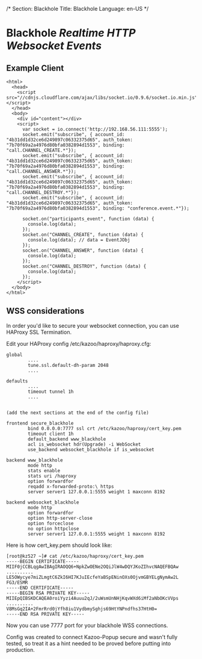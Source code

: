 /*
Section: Blackhole
Title: Blackhole
Language: en-US
*/

# Blackhole *Realtime HTTP Websocket Events*

## Example Client
~~~
<html>
  <head>
    <script src="//cdnjs.cloudflare.com/ajax/libs/socket.io/0.9.6/socket.io.min.js"></script>
  </head>
  <body>
    <div id="content"></div>
    <script>
      var socket = io.connect('http://192.168.56.111:5555');
      socket.emit("subscribe", { account_id: "4b31dd1d32ce6d249897c06332375d65", auth_token: "7b70f69a2a4976d80bfa0382894d1553", binding: "call.CHANNEL_CREATE.*"});
      socket.emit("subscribe", { account_id: "4b31dd1d32ce6d249897c06332375d65", auth_token: "7b70f69a2a4976d80bfa0382894d1553", binding: "call.CHANNEL_ANSWER.*"});
      socket.emit("subscribe", { account_id: "4b31dd1d32ce6d249897c06332375d65", auth_token: "7b70f69a2a4976d80bfa0382894d1553", binding: "call.CHANNEL_DESTROY.*"});
      socket.emit("subscribe", { account_id: "4b31dd1d32ce6d249897c06332375d65", auth_token: "7b70f69a2a4976d80bfa0382894d1553", binding: "conference.event.*"});

      socket.on("participants_event", function (data) {
        console.log(data);
      });
      socket.on("CHANNEL_CREATE", function (data) {
        console.log(data); // data = EventJObj
      });
      socket.on("CHANNEL_ANSWER", function (data) {
        console.log(data);
      });
      socket.on("CHANNEL_DESTROY", function (data) {
        console.log(data);
      });
    </script>
  </body>
</html>
~~~



## WSS considerations

In order you'd like to secure your websocket connection, you can use HAProxy SSL Termination.

Edit your HAProxy config /etc/kazoo/haproxy/haproxy.cfg:

~~~
global
        ....
        tune.ssl.default-dh-param 2048
        ....

defaults
        ....
        timeout tunnel 1h
        ....


(add the next sections at the end of the config file)

frontend secure_blackhole
        bind 0.0.0.0:7777 ssl crt /etc/kazoo/haproxy/cert_key.pem
        timeout client 1h
        default_backend www_blackhole
        acl is_websocket hdr(Upgrade) -i WebSocket
        use_backend websocket_blackhole if is_websocket

backend www_blackhole
        mode http
        stats enable
        stats uri /haproxy
        option forwardfor
        reqadd x-forwarded-proto:\ https
        server server1 127.0.0.1:5555 weight 1 maxconn 8192

backend websocket_blackhole
        mode http
        option forwardfor
        option http-server-close
        option forceclose
        no option httpclose
        server server1 127.0.0.1:5555 weight 1 maxconn 8192
~~~


Here is how cert_key.pem should look like:

~~~
[root@kz527 ~]# cat /etc/kazoo/haproxy/cert_key.pem 
-----BEGIN CERTIFICATE-----
MIIF0jCCBLqgAwIBAgIRAOQQ6+NpkZwOENe2OQiJlW4wDQYJKoZIhvcNAQEFBQAw
..........
LE5OWycye7miZLmgtC6ZkI6HI7KJuIEcfeYaBSpENinOXs0OjvmGBYELgNymAw2L
FG3/ESMR
-----END CERTIFICATE-----
-----BEGIN RSA PRIVATE KEY-----
MIIEpQIBSKDCAQEA0roiYyzi4Auuu2qJ/2uWsmUnNHjKqvWXd6iMf2aNbOKcVVps
..........
V8MsGq2IA+2FmrRrd0jYfh8iu1VydbmySghjs69HtYNPndfhs37HtH0=
-----END RSA PRIVATE KEY-----
~~~


Now you can use 7777 port for your blackhole WSS connections.


Config was created to connect Kazoo-Popup secure and wasn't fully tested, 
so treat it as a hint needed to be proved before putting into production.
